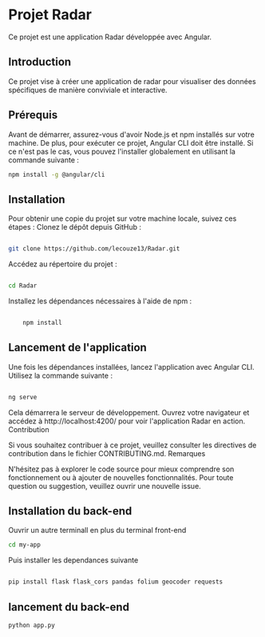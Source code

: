 # Projet Radar

Ce projet est une application Radar développée avec Angular.

## Introduction

Ce projet vise à créer une application de radar pour visualiser des données spécifiques de manière conviviale et interactive.

## Prérequis

Avant de démarrer, assurez-vous d'avoir Node.js et npm installés sur votre machine. De plus, pour exécuter ce projet, Angular CLI doit être installé. Si ce n'est pas le cas, vous pouvez l'installer globalement en utilisant la commande suivante :

```bash
npm install -g @angular/cli
```

## Installation

Pour obtenir une copie du projet sur votre machine locale, suivez ces étapes :
Clonez le dépôt depuis GitHub :
```bash

git clone https://github.com/lecouze13/Radar.git
```
Accédez au répertoire du projet :

```bash

cd Radar
```
Installez les dépendances nécessaires à l'aide de npm :


```bash

    npm install
```
## Lancement de l'application

Une fois les dépendances installées, lancez l'application avec Angular CLI. Utilisez la commande suivante :


```bash

ng serve
```
Cela démarrera le serveur de développement. Ouvrez votre navigateur et accédez à http://localhost:4200/ pour voir l'application Radar en action.
Contribution

Si vous souhaitez contribuer à ce projet, veuillez consulter les directives de contribution dans le fichier CONTRIBUTING.md.
Remarques

N'hésitez pas à explorer le code source pour mieux comprendre son fonctionnement ou à ajouter de nouvelles fonctionnalités. Pour toute question ou suggestion, veuillez ouvrir une nouvelle issue.

## Installation du back-end

Ouvrir un autre terminall en plus du terminal front-end

```bash
cd my-app
```
Puis installer les dependances suivante 
```bash

pip install flask flask_cors pandas folium geocoder requests
```
## lancement  du back-end

```bash
python app.py
```


